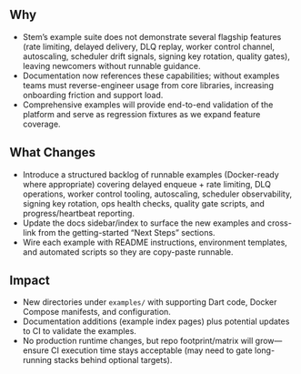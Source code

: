 ## Why
- Stem’s example suite does not demonstrate several flagship features (rate limiting, delayed delivery, DLQ replay, worker control channel, autoscaling, scheduler drift signals, signing key rotation, quality gates), leaving newcomers without runnable guidance.
- Documentation now references these capabilities; without examples teams must reverse-engineer usage from core libraries, increasing onboarding friction and support load.
- Comprehensive examples will provide end-to-end validation of the platform and serve as regression fixtures as we expand feature coverage.

## What Changes
- Introduce a structured backlog of runnable examples (Docker-ready where appropriate) covering delayed enqueue + rate limiting, DLQ operations, worker control tooling, autoscaling, scheduler observability, signing key rotation, ops health checks, quality gate scripts, and progress/heartbeat reporting.
- Update the docs sidebar/index to surface the new examples and cross-link from the getting-started “Next Steps” sections.
- Wire each example with README instructions, environment templates, and automated scripts so they are copy-paste runnable.

## Impact
- New directories under `examples/` with supporting Dart code, Docker Compose manifests, and configuration.
- Documentation additions (example index pages) plus potential updates to CI to validate the examples.
- No production runtime changes, but repo footprint/matrix will grow—ensure CI execution time stays acceptable (may need to gate long-running stacks behind optional targets).
